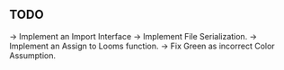 ## TODO ##
-> Implement an Import Interface
-> Implement File Serialization.
-> Implement an Assign to Looms function.
-> Fix Green as incorrect Color Assumption.